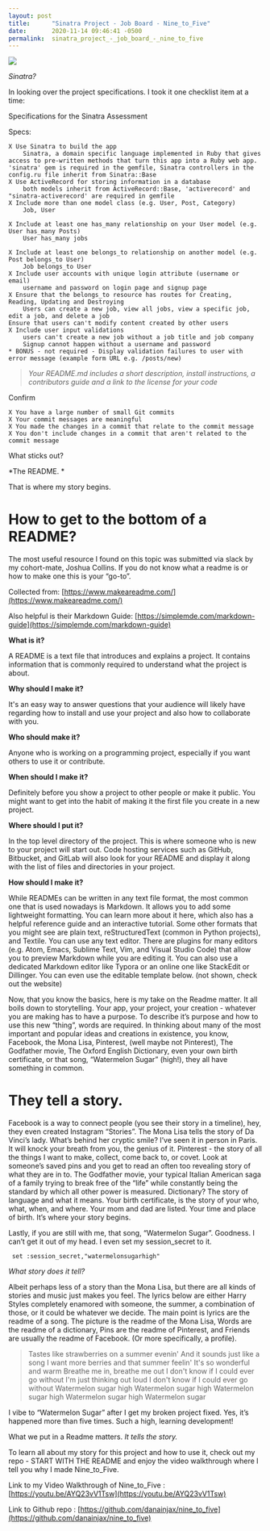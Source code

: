 ```yaml
---
layout: post
title:      "Sinatra Project - Job Board - Nine_to_Five"
date:       2020-11-14 09:46:41 -0500
permalink:  sinatra_project_-_job_board_-_nine_to_five
---
```


![](https://pics.filmaffinity.com/Nine_to_Five_9_To_5-364749326-large.jpg)

*Sinatra?*

In looking over the project specifications. I took it one checklist item at a time:

Specifications for the Sinatra Assessment

Specs:

    X Use Sinatra to build the app
        Sinatra, a domain specific language implemented in Ruby that gives access to pre-written methods that turn this app into a Ruby web app. 'sinatra' gem is required in the gemfile, Sinatra controllers in the config.ru file inherit from Sinatra::Base
    X Use ActiveRecord for storing information in a database
        both models inherit from ActiveRecord::Base, 'activerecord' and "sinatra-activerecord' are required in gemfile
    X Include more than one model class (e.g. User, Post, Category) 
        Job, User

    X Include at least one has_many relationship on your User model (e.g. User has_many Posts)
        User has_many jobs

    X Include at least one belongs_to relationship on another model (e.g. Post belongs_to User)
        Job belongs_to User
    X Include user accounts with unique login attribute (username or email)
        username and password on login page and signup page
    X Ensure that the belongs_to resource has routes for Creating, Reading, Updating and Destroying
        Users can create a new job, view all jobs, view a specific job, edit a job, and delete a job
    Ensure that users can't modify content created by other users
    X Include user input validations
        users can't create a new job without a job title and job company
        Signup cannot happen without a username and password
    * BONUS - not required - Display validation failures to user with error message (example form URL e.g. /posts/new)
    
> *Your README.md includes a short description, install instructions, a contributors guide and a link to the license for your code*

Confirm

    X You have a large number of small Git commits
    X Your commit messages are meaningful
    X You made the changes in a commit that relate to the commit message
    X You don't include changes in a commit that aren't related to the commit message 
		
		
What sticks out? 

*The README. *

That is where my story begins. 

# How to get to the bottom of a README?

The most useful resource I found on this topic was submitted via slack by my cohort-mate, Joshua Collins. If you do not know what a readme is or how to make one this is your “go-to”.


Collected from: [https://www.makeareadme.com/](https://www.makeareadme.com/)

Also helpful is their Markdown Guide: [https://simplemde.com/markdown-guide](https://simplemde.com/markdown-guide)


**What is it?**

A README is a text file that introduces and explains a project. It contains information that is commonly required to understand what the project is about.

**Why should I make it?**

It's an easy way to answer questions that your audience will likely have regarding how to install and use your project and also how to collaborate with you.

**Who should make it?**

Anyone who is working on a programming project, especially if you want others to use it or contribute.

**When should I make it?**

Definitely before you show a project to other people or make it public. You might want to get into the habit of making it the first file you create in a new project.

**Where should I put it?**

In the top level directory of the project. This is where someone who is new to your project will start out. Code hosting services such as GitHub, Bitbucket, and GitLab will also look for your README and display it along with the list of files and directories in your project.

**How should I make it?**

While READMEs can be written in any text file format, the most common one that is used nowadays is Markdown. It allows you to add some lightweight formatting. You can learn more about it here, which also has a helpful reference guide and an interactive tutorial. Some other formats that you might see are plain text, reStructuredText (common in Python projects), and Textile.
You can use any text editor. There are plugins for many editors (e.g. Atom, Emacs, Sublime Text, Vim, and Visual Studio Code) that allow you to preview Markdown while you are editing it.
You can also use a dedicated Markdown editor like Typora or an online one like StackEdit or Dillinger. You can even use the editable template below. (not shown, check out the website)


Now, that you know the basics, here is my take on the Readme matter. It all boils down to storytelling. Your app, your project, your creation - whatever you are making has to have a purpose. To describe it’s purpose and how to use this new “thing”, words are required. In thinking about many of the most important and popular ideas and creations in existence, you know, Facebook, the Mona Lisa, Pinterest, (well maybe not Pinterest), The Godfather movie, The Oxford English Dictionary, even your own birth certificate, or that song, “Watermelon Sugar” (high!), they all have something in common. 

# They tell a story.


Facebook is a way to connect people (you see their story in a timeline), hey, they even created Instagram “Stories”. The Mona Lisa tells the story of Da Vinci’s lady. What’s behind her cryptic smile? I’ve seen it in person in Paris. It will knock your breath from you, the genius of it. Pinterest - the story of all the things I want to make, collect, come back to, or covet. Look at someone’s saved pins and you get to read an often too revealing story of what they are in to. The Godfather movie, your typical Italian American saga of a family trying to break free of the “life” while constantly being the standard by which all other power is measured. Dictionary? The story of language and what it means. Your birth certificate, is the story of your who, what, when, and where. Your mom and dad are listed. Your time and place of birth. It’s where your story begins. 

Lastly, if you are still with me, that song, “Watermelon Sugar”. Goodness. I can’t get it out of my head. I even set my session_secret to it.

```
 set :session_secret,"watermelonsugarhigh"
```



*What story does it tell?*


Albeit perhaps less of a story than the Mona Lisa, but there are all kinds of stories and music just makes you feel. The lyrics below are either Harry Styles completely enamored with someone, the summer, a combination of those, or it could be whatever we decide. The main point is lyrics are the readme of a song. The picture is the readme of the Mona Lisa, Words are the readme of a dictionary, Pins are the readme of Pinterest, and Friends are usually the readme of Facebook. (Or more specifically, a profile). 

> Tastes like strawberries on a summer evenin'
> And it sounds just like a song
> I want more berries and that summer feelin'
> It's so wonderful and warm
> Breathe me in, breathe me out
> I don't know if I could ever go without
> I'm just thinking out loud
> I don't know if I could ever go without
> Watermelon sugar high
> Watermelon sugar high
> Watermelon sugar high
> Watermelon sugar high
> Watermelon sugar
 
I vibe to “Watermelon Sugar” after I get my broken project fixed. Yes, it’s happened more than five times. Such a high, learning development!

What we put in a Readme matters. *It tells the story.*

To learn all about my story for this project and how to use it, check out my repo - START WITH THE README and enjoy the video walkthrough where I tell you why I made Nine_to_Five.


Link to my Video Walkthrough of Nine_to_Five : [https://youtu.be/AYQ23vV1Tsw](https://youtu.be/AYQ23vV1Tsw)

Link to Github repo : [https://github.com/danainjax/nine_to_five](https://github.com/danainjax/nine_to_five)
